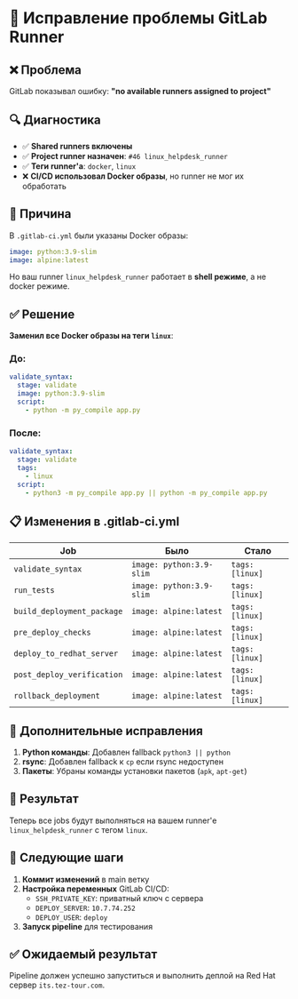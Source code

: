 # 🔧 Исправление проблемы GitLab Runner

## ❌ Проблема
GitLab показывал ошибку: **"no available runners assigned to project"**

## 🔍 Диагностика
- ✅ **Shared runners включены**
- ✅ **Project runner назначен**: `#46 linux_helpdesk_runner`
- ✅ **Теги runner'а**: `docker`, `linux`
- ❌ **CI/CD использовал Docker образы**, но runner не мог их обработать

## 🚨 Причина
В `.gitlab-ci.yml` были указаны Docker образы:
```yaml
image: python:3.9-slim
image: alpine:latest
```

Но ваш runner `linux_helpdesk_runner` работает в **shell режиме**, а не docker режиме.

## ✅ Решение
**Заменил все Docker образы на теги `linux`**:

### До:
```yaml
validate_syntax:
  stage: validate
  image: python:3.9-slim
  script:
    - python -m py_compile app.py
```

### После:
```yaml
validate_syntax:
  stage: validate
  tags:
    - linux
  script:
    - python3 -m py_compile app.py || python -m py_compile app.py
```

## 📋 Изменения в .gitlab-ci.yml

| Job | Было | Стало |
|-----|------|-------|
| `validate_syntax` | `image: python:3.9-slim` | `tags: [linux]` |
| `run_tests` | `image: python:3.9-slim` | `tags: [linux]` |
| `build_deployment_package` | `image: alpine:latest` | `tags: [linux]` |
| `pre_deploy_checks` | `image: alpine:latest` | `tags: [linux]` |
| `deploy_to_redhat_server` | `image: alpine:latest` | `tags: [linux]` |
| `post_deploy_verification` | `image: alpine:latest` | `tags: [linux]` |
| `rollback_deployment` | `image: alpine:latest` | `tags: [linux]` |

## 🔧 Дополнительные исправления

1. **Python команды**: Добавлен fallback `python3 || python`
2. **rsync**: Добавлен fallback к `cp` если rsync недоступен
3. **Пакеты**: Убраны команды установки пакетов (`apk`, `apt-get`)

## 🚀 Результат
Теперь все jobs будут выполняться на вашем runner'е `linux_helpdesk_runner` с тегом `linux`.

## 📝 Следующие шаги
1. **Коммит изменений** в main ветку
2. **Настройка переменных** GitLab CI/CD:
   - `SSH_PRIVATE_KEY`: приватный ключ с сервера
   - `DEPLOY_SERVER`: `10.7.74.252`
   - `DEPLOY_USER`: `deploy`
3. **Запуск pipeline** для тестирования

## ✅ Ожидаемый результат
Pipeline должен успешно запуститься и выполнить деплой на Red Hat сервер `its.tez-tour.com`.
